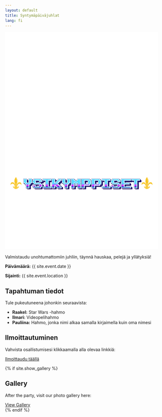 ```yaml
---
layout: default
title: Syntymäpäiväjuhlat
lang: fi
---
```


<div class="hero-bg"></div>  <!-- New hero background container -->
<div class="hero">
  <img src="/assets/YSIKYMPPISTEN MAINOS (2).png" alt="Syntymäpäiväjuhlat" class="party-title">
  <p>Valmistaudu unohtumattomiin juhliin, täynnä hauskaa, pelejä ja yllätyksiä!</p>
  <p><strong>Päivämäärä:</strong> {{ site.event.date }}</p>
  <p><strong>Sijainti:</strong> {{ site.event.location }}</p>
</div>

<div class="invitation">
  <h2>Tapahtuman tiedot</h2>
  <p>Tule pukeutuneena johonkin seuraavista:</p>
  <ul>
    <li><strong>Raakel:</strong> Star Wars -hahmo</li>
    <li><strong>Ilmari:</strong> Videopelihahmo</li>
    <li><strong>Pauliina:</strong> Hahmo, jonka nimi alkaa samalla kirjaimella kuin oma nimesi</li>
  </ul>
</div>

<div class="rsvp">
  <h2>Ilmoittautuminen</h2>
  <p>Vahvista osallistumisesi klikkaamalla alla olevaa linkkiä:</p>
  <a href="{{ site.rsvp_link }}" class="button">Ilmoittaudu täällä</a>
</div>

{% if site.show_gallery %}

<div class="gallery">
  <h2>Gallery</h2>
  <p>After the party, visit our photo gallery here:</p>
  <a href="{{ site.gallery_link }}" class="button">View Gallery</a>
</div>
{% endif %}
